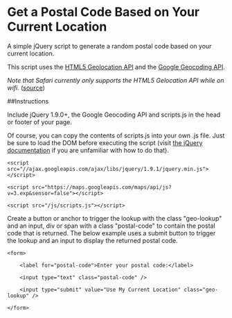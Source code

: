# Get a Postal Code Based on Your Current Location

A simple jQuery script to generate a random postal code based on your current location.

This script uses the [HTML5 Geolocation API](http://www.w3schools.com/html/html5_geolocation.asp) and the [Google Geocoding API](https://developers.google.com/maps/documentation/geocoding/).

*Note that Safari currently only supports the HTML5 Gelocation API while on wifi.* ([source](http://stackoverflow.com/questions/3791442/geolocation-in-safari-5))

##Instructions

Include jQuery 1.9.0+, the Google Geocoding API and scripts.js in the head or footer of your page. 

Of course, you can copy the contents of scripts.js into your own .js file. Just be sure to load the DOM before executing the script (visit [the jQuery documentation](http://learn.jquery.com/using-jquery-core/document-ready/) if you are unfamiliar with how to do that).

    <script src="//ajax.googleapis.com/ajax/libs/jquery/1.9.1/jquery.min.js"></script>
    
    <script src="https://maps.googleapis.com/maps/api/js?v=3.exp&sensor=false"></script>
    
    <script src="/js/scripts.js"></script>
    
Create a button or anchor to trigger the lookup with the class "geo-lookup" and an input, div or span with a class "postal-code" to contain the postal code that is returned. The below example uses a submit button to trigger the lookup and an input to display the returned postal code.

    <form>

		<label for="postal-code">Enter your postal code:</label>

		<input type="text" class="postal-code" />

		<input type="submit" value="Use My Current Location" class="geo-lookup" />

	</form>
